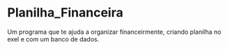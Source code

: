 # Planilha_Financeira
Um programa que te ajuda a organizar financeirmente, criando planilha no exel e com um banco de dados.
